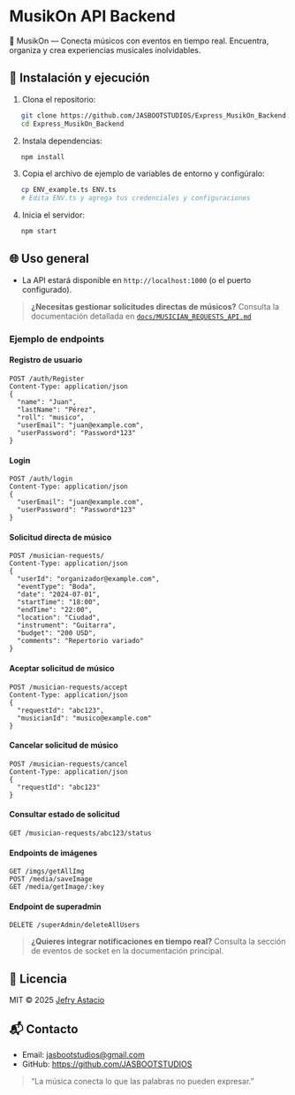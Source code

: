 # MusikOn API Backend

🎵 MusikOn — Conecta músicos con eventos en tiempo real. Encuentra, organiza y crea experiencias musicales inolvidables.

## 🚀 Instalación y ejecución

1. Clona el repositorio:
```bash
   git clone https://github.com/JASBOOTSTUDIOS/Express_MusikOn_Backend.git
   cd Express_MusikOn_Backend
```
2. Instala dependencias:
```bash
   npm install
```
3. Copia el archivo de ejemplo de variables de entorno y configúralo:
```bash
   cp ENV_example.ts ENV.ts
   # Edita ENV.ts y agrega tus credenciales y configuraciones
```
4. Inicia el servidor:
```bash
   npm start
```

## 🌐 Uso general

- La API estará disponible en `http://localhost:1000` (o el puerto configurado).

> **¿Necesitas gestionar solicitudes directas de músicos?** Consulta la documentación detallada en [`docs/MUSICIAN_REQUESTS_API.md`](docs/MUSICIAN_REQUESTS_API.md)

### Ejemplo de endpoints

#### Registro de usuario
```http
POST /auth/Register
Content-Type: application/json
{
  "name": "Juan",
  "lastName": "Pérez",
  "roll": "musico",
  "userEmail": "juan@example.com",
  "userPassword": "Password*123"
}
```

#### Login
```http
POST /auth/login
Content-Type: application/json
{
  "userEmail": "juan@example.com",
  "userPassword": "Password*123"
}
```

#### Solicitud directa de músico
```http
POST /musician-requests/
Content-Type: application/json
{
  "userId": "organizador@example.com",
  "eventType": "Boda",
  "date": "2024-07-01",
  "startTime": "18:00",
  "endTime": "22:00",
  "location": "Ciudad",
  "instrument": "Guitarra",
  "budget": "200 USD",
  "comments": "Repertorio variado"
}
```

#### Aceptar solicitud de músico
```http
POST /musician-requests/accept
Content-Type: application/json
{
  "requestId": "abc123",
  "musicianId": "musico@example.com"
}
```

#### Cancelar solicitud de músico
```http
POST /musician-requests/cancel
Content-Type: application/json
{
  "requestId": "abc123"
}
```

#### Consultar estado de solicitud
```http
GET /musician-requests/abc123/status
```

#### Endpoints de imágenes
```http
GET /imgs/getAllImg
POST /media/saveImage
GET /media/getImage/:key
```

#### Endpoint de superadmin
```http
DELETE /superAdmin/deleteAllUsers
```

> **¿Quieres integrar notificaciones en tiempo real?** Consulta la sección de eventos de socket en la documentación principal.

## 📄 Licencia
MIT © 2025 [Jefry Astacio](https://github.com/jefryastacio)

## 📬 Contacto
- Email: jasbootstudios@gmail.com
- GitHub: https://github.com/JASBOOTSTUDIOS

> “La música conecta lo que las palabras no pueden expresar.”

